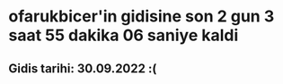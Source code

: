 # ofarukbicer'in gidisine son 2 gun 3 saat 55 dakika 06 saniye kaldi

## Gidis tarihi: 30.09.2022 :(
